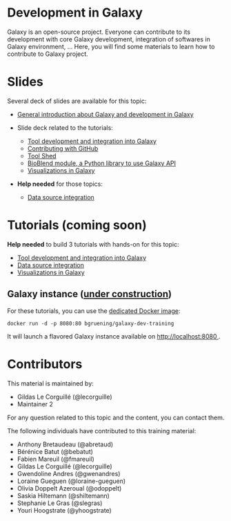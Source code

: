 Development in Galaxy
=====================

Galaxy is an open-source project. Everyone can contribute to its development with core Galaxy development, integration of softwares in Galaxy environment, ...
Here, you will find some materials to learn how to contribute to Galaxy project.


# Slides

Several deck of slides are available for this topic:

- [General introduction about Galaxy and development in Galaxy](http://galaxyproject.github.io/training-material/Dev-Corner/slides/)
- Slide deck related to the tutorials:
    - [Tool development and integration into Galaxy](http://galaxyproject.github.io/training-material/Dev-Corner/slides/tool_integration.html)
    - [Contributing with GitHub](http://galaxyproject.github.io/training-material/Dev-Corner/slides/github_contribution.html)
    - [Tool Shed](http://galaxyproject.github.io/training-material/Dev-Corner/slides/toolshed.html)
    - [BioBlend module, a Python library to use Galaxy API](http://galaxyproject.github.io/training-material/Dev-Corner/slides/bioblend_api.html)
    - [Visualizations in Galaxy](http://galaxyproject.github.io/training-material/Dev-Corner/slides/visualizations.html)

- **Help needed** for those topics:
    - [Data source integration](http://galaxyproject.github.io/training-material/Dev-Corner/slides/data_source_integration.html)
 

# Tutorials (coming soon)

**Help needed** to build 3 tutorials with hands-on for this topic:

- [Tool development and integration into Galaxy](https://github.com/galaxyproject/training-material/issues/74)
- [Data source integration](https://github.com/galaxyproject/training-material/issues/76)
- [Visualizations in Galaxy](https://github.com/galaxyproject/training-material/issues/77)

## Galaxy instance ([under construction](https://github.com/galaxyproject/training-material/issues/78))

For these tutorials, you can use the [dedicated Docker image](docker/README.md):

```
docker run -d -p 8080:80 bgruening/galaxy-dev-training
```

It will launch a flavored Galaxy instance available on
[http://localhost:8080 ](http://localhost:8080).

# Contributors

This material is maintained by:

- Gildas Le Corguillé (@lecorguille)
- Maintainer 2

For any question related to this topic and the content, you can contact them.

The following individuals have contributed to this training material:

- Anthony Bretaudeau (@abretaud)
- Bérénice Batut (@bebatut)
- Fabien Mareuil (@fmareuil)
- Gildas Le Corguillé (@lecorguille)
- Gwendoline Andres (@gwenandres)
- Loraine Gueguen (@loraine-gueguen)
- Olivia Doppelt Azeroual (@odoppelt)
- Saskia Hiltemann (@shiltemann)
- Stephanie Le Gras (@slegras)
- Youri Hoogstrate (@yhoogstrate)
